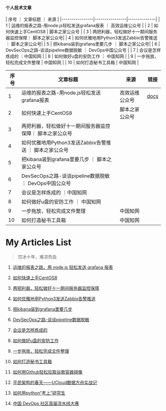 
<!--p align="center">
 <img width="100px" src="https://res.cloudinary.com/anuraghazra/image/upload/v1594908242/logo_ccswme.svg" align="center" alt="Github Readme Stats" />
 <h2 align="center">GitHub Readme Stats</h2>
 <p align="center">Get dynamically generated GitHub stats on your readmes!</p>
</p>


  <p align="center">
    <a href="#demo">View Demo</a>
    ·
    <a href="https://github.com/anuraghazra/github-readme-stats/issues/new/choose">Report Bug</a>
    ·
    <a href="https://github.com/anuraghazra/github-readme-stats/issues/new/choose">Request Feature</a>
  </p>
  <p align="center">
    <a href="readme_cn.md">简体中文</a>
    ·
    <a href="readme_es.md">Español</a>
  </p>
</p>
<p align="center">Loved the project? Please consider <a href="https://www.payxxx.me/ZuoGuocai">donating</a> to help it improve! -->



#### 个人技术文章
| 序号 ｜ 文章标题 ｜ 来源 | 
|----------------|----------------|--------------|
| 1	| 运维的报表之路-用node.js轻松发送grafana报表	｜ 高效运维公众号  | 
| 2	| 如何快速上手CentOS8	| 脚本之家公众号 |
| 3	| 两把利器，轻松做好十一期间服务器监控保障｜	脚本之家公众号| 
| 4	| 如何优雅地用Python3发送Zabbix告警推送	｜ 脚本之家公众号| 
| 5	| 把kibana装到grafana里要几步	｜ 脚本之家公众号| 
| 6	| DevSecOps之路-谈谈pipeline数据脱敏 ｜	DevOps中国公众号 | 
| 7	| 会议是怎样炼成的	｜中国知网 | 
| 8	| 如何做好u盘的安防工作	｜ 中国知网 | 
| 9	| 一步拖放，轻松完成文件整理	| 中国知网 | 
| 10	| 如何打造秘书工具箱	| 中国知网   | 

|    序号         |    文章标题     |     来源    | 链接 |
|----------------|------------------|--------------|-----------|
| 1| 运维的报表之路-用node.js轻松发送grafana报表	 | 高效运维公众号 | [docs][doc-01]|
| 2	| 如何快速上手CentOS8	| 脚本之家公众号 |
| 3	| 两把利器，轻松做好十一期间服务器监控保障｜	脚本之家公众号| 
| 4	| 如何优雅地用Python3发送Zabbix告警推送	｜ 脚本之家公众号| 
| 5	| 把kibana装到grafana里要几步	｜ 脚本之家公众号| 
| 6	| DevSecOps之路-谈谈pipeline数据脱敏 ｜	DevOps中国公众号 | 
| 7	| 会议是怎样炼成的	｜中国知网 | 
| 8	| 如何做好u盘的安防工作	｜ 中国知网 | 
| 9	| 一步拖放，轻松完成文件整理	| 中国知网 | 
| 10	| 如何打造秘书工具箱	| 中国知网   | 

[doc-01]: https://mp.weixin.qq.com/s/h_ylaMJ03ii5I2jUxssrZQ


# My  Articles List

> 饮冰十年，难凉热血

1. [运维的报表之路，用 node.js 轻松发送 grafana 报表](https://mp.weixin.qq.com/s/h_ylaMJ03ii5I2jUxssrZQ)



2. [如何快速上手CentOS8](https://mp.weixin.qq.com/s/KQJ4vSHb5F02OI19_igmaw)


3. [两把利器，轻松做好十一期间服务器监控保障](https://mp.weixin.qq.com/s/ujEJrzjyMJ8V6mXAT-ItJQ)



4. [如何优雅地用Python3发送Zabbix告警推送](https://mp.weixin.qq.com/s/BALW-tOG3JEeNr9hgKIPig)


5. [把kibana装到grafana里要几步](https://mp.weixin.qq.com/s/p8fFFkVp6OUaoVtTbyO4DQ)


6. [DevSecOps之路-谈谈pipeline数据脱敏](https://mp.weixin.qq.com/s/a4CkEt9bmSuCfxpWIPvjLg)


7. [会议是怎样炼成的](http://www.cnki.com.cn/Article/CJFDTotal-MISY201301022.htm)


8. [如何做好u盘的安防工作](http://www.cnki.com.cn/Article/CJFDTOTAL-MISY201307024.htm)


9. [一步拖放，轻松完成文件整理](http://www.cnki.com.cn/Article/CJFDTOTAL-MISY201209020.htm)


10. [如何打造秘书工具箱](http://www.cnki.com.cn/Article/CJFDTOTAL-MISY201212019.htm)


11. [如何用Github轻松拉取谷歌容器镜像](https://mp.weixin.qq.com/s/Tz0wPN_ILfOu7kY5rIftrg)


12. [平民架构的春天——UCloud数据方舟实战记](https://mp.weixin.qq.com/s/boxL243ACQaekU7ekjaM_Q)


13. [如何用python“考上”研究生](https://mp.weixin.qq.com/s/MspPPfumxkfA4So8tBRJJA)


14. [中国 DevOps 社区首届流水线大赛](https://www.bilibili.com/video/av670051235)






